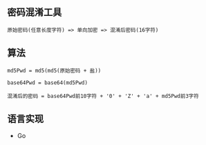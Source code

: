 ## 密码混淆工具

    原始密码(任意长度字符) => 单向加密 => 混淆后密码(16字符)

## 算法

    md5Pwd = md5(md5(原始密码 + 盐))

    base64Pwd = base64(md5Pwd)

    混淆后的密码 = base64Pwd前10字符 + '0' + 'Z' + 'a' + md5Pwd前3字符

## 语言实现

* Go 
